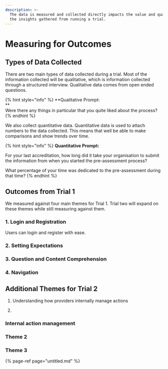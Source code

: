 ```yaml
---
description: >-
  The data is measured and collected directly impacts the value and quality of
  the insights gathered from running a trial.
---
```


# Measuring for Outcomes

## Types of Data Collected

There are two main types of data collected during a trial. Most of the information collected will be qualitative, which is information collected through a structured interview. Qualitative data comes from open ended questions.

{% hint style="info" %}
**Qualitative Prompt:  
**  
Were there any things in particular that you quite liked about the process?
{% endhint %}

We also collect quantitative data. Quantitative data is used to attach numbers to the data collected. This means that well be able to make comparisons and show trends over time.

{% hint style="info" %}
**Quantitative Prompt:**

For your last accreditation, how long did it take your organisation to submit the information from when you started the pre-assessment process? 

What percentage of your time was dedicated to the pre-assessment during that time?
{% endhint %}

## Outcomes from Trial 1

We measured against four main themes for Trial 1. Trial two will expand on these themes while still measuring against them.

### 1. Login and Registration

Users can login and register with ease. 

### 2. Setting Expectations

### 3. Question and Content Comprehension

### 4. Navigation   

## Additional Themes for Trial 2

1. Understanding how providers internally manage actions

2. 

### Internal action management

### Theme 2

### Theme 3





{% page-ref page="untitled.md" %}



